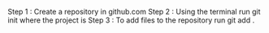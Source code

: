 Step 1 : Create a repository in github.com
Step 2 : Using the terminal run git init where the project is
Step 3 : To add files to the repository run git add . 
